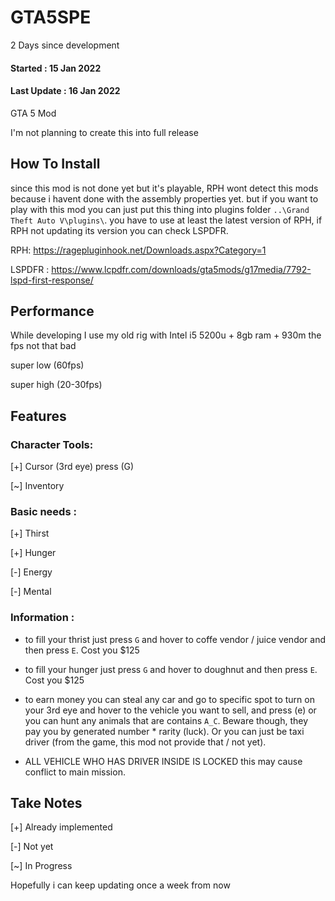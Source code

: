 # GTA5SPE
2 Days since development 
#### Started : 15 Jan 2022
#### Last Update : 16 Jan 2022

GTA 5 Mod

I'm not planning to create this into full release

## How To Install 
since this mod is not done yet but it's playable, RPH wont detect this mods because i havent done with the assembly properties yet.
but if you want to play with this mod you can just put this thing into plugins folder  `..\Grand Theft Auto V\plugins\`.
you have to use at least the latest version of RPH, if RPH not updating its version you can check LSPDFR. 

RPH: https://ragepluginhook.net/Downloads.aspx?Category=1

LSPDFR : https://www.lcpdfr.com/downloads/gta5mods/g17media/7792-lspd-first-response/

## Performance
While developing I use my old rig with Intel i5 5200u + 8gb ram + 930m the fps not that bad

super low (60fps) 

super high (20-30fps)

## Features

### Character Tools:

[+] Cursor (3rd eye) press (G)

[~] Inventory


### Basic needs :

[+] Thirst 

[+] Hunger

[-] Energy

[-] Mental

### Information :

- to fill your thrist just press `G` and hover to coffe vendor / juice vendor and then press `E`. Cost you $125

- to fill your hunger just press `G` and hover to doughnut and then press `E`. Cost you $125

- to earn money you can steal any car and go to specific spot to turn on your 3rd eye and hover to the vehicle you want to sell, and press (e) 
or you can hunt any animals that are contains `A_C`. Beware though, they pay you by generated number * rarity (luck). Or you can just be taxi driver 
(from the game, this mod not provide that / not yet).

- ALL VEHICLE WHO HAS DRIVER INSIDE IS LOCKED this may cause conflict to main mission.

## Take Notes 
[+] Already implemented

[-] Not yet 

[~] In Progress

Hopefully i can keep updating once a week from now

